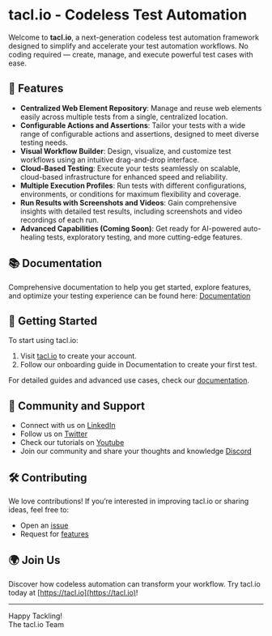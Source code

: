 # tacl.io - Codeless Test Automation

Welcome to **tacl.io**, a next-generation codeless test automation framework designed to simplify and accelerate your test automation workflows. No coding required — create, manage, and execute powerful test cases with ease.

## 🌟 Features
- **Centralized Web Element Repository**: Manage and reuse web elements easily across multiple tests from a single, centralized location.
- **Configurable Actions and Assertions**: Tailor your tests with a wide range of configurable actions and assertions, designed to meet diverse testing needs.
- **Visual Workflow Builder**: Design, visualize, and customize test workflows using an intuitive drag-and-drop interface.
- **Cloud-Based Testing**: Execute your tests seamlessly on scalable, cloud-based infrastructure for enhanced speed and reliability.
- **Multiple Execution Profiles**: Run tests with different configurations, environments, or conditions for maximum flexibility and coverage.
- **Run Results with Screenshots and Videos**: Gain comprehensive insights with detailed test results, including screenshots and video recordings of each run.
- **Advanced Capabilities (Coming Soon)**: Get ready for AI-powered auto-healing tests, exploratory testing, and more cutting-edge features.

## 📚 Documentation
Comprehensive documentation to help you get started, explore features, and optimize your testing experience can be found here: [Documentation](https://docs.tacl.io)

## 🚀 Getting Started
To start using tacl.io:
1. Visit [tacl.io](https://tacl.io) to create your account.
2. Follow our onboarding guide in Documentation to create your first test.

For detailed guides and advanced use cases, check our [documentation](https://docs.tacl.io).

## 🤝 Community and Support
- Connect with us on [LinkedIn](https://www.linkedin.com/company/taclio)
- Follow us on [Twitter](https://x.com/tacl_io)
- Check our tutorials on [Youtube](https://www.youtube.com/@taclio)
- Join our community and share your thoughts and knowledge [Discord](https://discord.gg/adWDTEjc)

## 🛠️ Contributing
We love contributions! If you’re interested in improving tacl.io or sharing ideas, feel free to:
- Open an [issue](https://github.com/taclio/tacl.io/issues)
- Request for [features](https://github.com/taclio/tacl.io/issues)

## 🌍 Join Us
Discover how codeless automation can transform your workflow. Try tacl.io today at [https://tacl.io](https://tacl.io)!

---

Happy Tackling!  
The tacl.io Team
